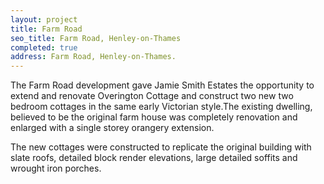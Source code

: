 ```yaml
---
layout: project
title: Farm Road
seo_title: Farm Road, Henley-on-Thames
completed: true
address: Farm Road, Henley-on-Thames.
---
```


<p>The Farm Road development gave Jamie Smith Estates the opportunity to extend and renovate Overington Cottage and construct two new two bedroom cottages in the same early Victorian style.The existing dwelling, believed to be the original farm house was completely renovation and enlarged with a single storey orangery extension.</p>
<p>The new cottages were constructed to replicate the original building with slate roofs, detailed block render elevations, large detailed soffits and wrought iron porches.</p>
